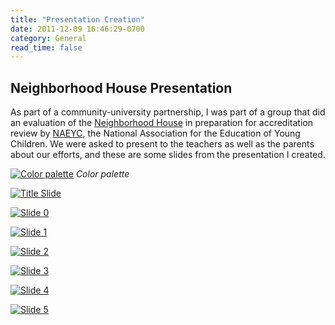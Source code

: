 ```yaml
---
title: "Presentation Creation"
date: 2011-12-09 16:46:29-0700
category: General
read_time: false
---
```


## Neighborhood House Presentation
As part of a community-university partnership, I was part of a group that did an evaluation of the [Neighborhood House](http://www.nhutah.org) in preparation for accreditation review by [NAEYC](http://www.naeyc.org), the National Association for the Education of Young Children. We were asked to present to the teachers as well as the parents about our efforts, and these are some slides from the presentation I created.

[![Color palette](https://media.bennorris.org/images/bennorris/uploads/2019/81447bacd7.jpg "Color palette")](https://media.bennorris.org/images/bennorris/uploads/2019/81447bacd7.jpg)
*Color palette*

[![Title Slide](https://media.bennorris.org/images/bennorris/uploads/2019/d98ed55cbd.jpg "Title Slide")](https://media.bennorris.org/images/bennorris/uploads/2019/d98ed55cbd.jpg)

[![Slide 0](https://media.bennorris.org/images/bennorris/uploads/2019/803e628efb.jpg "Slide 0")](https://media.bennorris.org/images/bennorris/uploads/2019/803e628efb.jpg)

[![Slide 1](https://media.bennorris.org/images/bennorris/uploads/2019/a60a4a5bde.jpg "Slide 1")](https://media.bennorris.org/images/bennorris/uploads/2019/a60a4a5bde.jpg)

[![Slide 2](https://media.bennorris.org/images/bennorris/uploads/2019/5a8503a55a.jpg "Slide 2")](https://media.bennorris.org/images/bennorris/uploads/2019/5a8503a55a.jpg)

[![Slide 3](https://media.bennorris.org/images/bennorris/uploads/2019/674d30d116.jpg "Slide 3")](https://media.bennorris.org/images/bennorris/uploads/2019/674d30d116.jpg)

[![Slide 4](https://media.bennorris.org/images/bennorris/uploads/2019/1889501382.jpg "Slide 4")](https://media.bennorris.org/images/bennorris/uploads/2019/1889501382.jpg)

[![Slide 5](https://media.bennorris.org/images/bennorris/uploads/2019/5935df8f6a.jpg "Slide 5")](https://media.bennorris.org/images/bennorris/uploads/2019/5935df8f6a.jpg)
